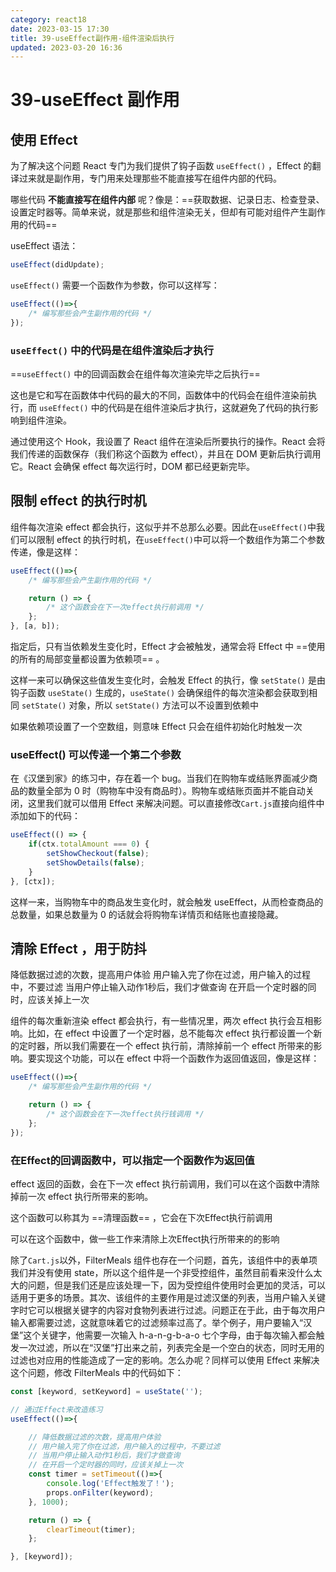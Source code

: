 ```yaml
---
category: react18
date: 2023-03-15 17:30
title: 39-useEffect副作用-组件渲染后执行
updated: 2023-03-20 16:36
---
```


# 39-useEffect 副作用

## 使用 Effect

为了解决这个问题 React 专门为我们提供了钩子函数 `useEffect()` ，Effect 的翻译过来就是副作用，专门用来处理那些不能直接写在组件内部的代码。

哪些代码 **不能直接写在组件内部** 呢？像是：==获取数据、记录日志、检查登录、设置定时器等。简单来说，就是那些和组件渲染无关，但却有可能对组件产生副作用的代码==

useEffect 语法：

```jsx
useEffect(didUpdate);
```

`useEffect()` 需要一个函数作为参数，你可以这样写：

```jsx
useEffect(()=>{
    /* 编写那些会产生副作用的代码 */
});
```

### `useEffect()` 中的代码是在组件渲染后才执行

==`useEffect()` 中的回调函数会在组件每次渲染完毕之后执行==

这也是它和写在函数体中代码的最大的不同，函数体中的代码会在组件渲染前执行，而 `useEffect()` 中的代码是在组件渲染后才执行，这就避免了代码的执行影响到组件渲染。

通过使用这个 Hook，我设置了 React 组件在渲染后所要执行的操作。React 会将我们传递的函数保存（我们称这个函数为 effect），并且在 DOM 更新后执行调用它。React 会确保 effect 每次运行时，DOM 都已经更新完毕。

## 限制 effect 的执行时机



组件每次渲染 effect 都会执行，这似乎并不总那么必要。因此在`useEffect()`中我们可以限制 effect 的执行时机，在`useEffect()`中可以将一个数组作为第二个参数传递，像是这样：

```jsx
useEffect(()=>{
    /* 编写那些会产生副作用的代码 */

    return () => {
        /* 这个函数会在下一次effect执行前调用 */
    };
}, [a, b]);
```

指定后，只有当依赖发生变化时，Effect 才会被触发，通常会将 Effect 中 ==使用的所有的局部变量都设置为依赖项== 。

这样一来可以确保这些值发生变化时，会触发 Effect 的执行，像 `setState()` 是由钩子函数 `useState()` 生成的，`useState()` 会确保组件的每次渲染都会获取到相同 `setState()` 对象，所以 `setState()` 方法可以不设置到依赖中

如果依赖项设置了一个空数组，则意味 Effect 只会在组件初始化时触发一次

### useEffect() 可以传递一个第二个参数

在《汉堡到家》的练习中，存在着一个 bug。当我们在购物车或结账界面减少商品的数量全部为 0 时（购物车中没有商品时）。购物车或结账页面并不能自动关闭，这里我们就可以借用 Effect 来解决问题。可以直接修改`Cart.js`直接向组件中添加如下的代码：

```jsx
useEffect(() => {
    if(ctx.totalAmount === 0) {
        setShowCheckout(false);
        setShowDetails(false);
    }
}, [ctx]);
```

这样一来，当购物车中的商品发生变化时，就会触发 useEffect，从而检查商品的总数量，如果总数量为 0 的话就会将购物车详情页和结账也直接隐藏。


## 清除 Effect ，用于防抖

降低数据过滤的次数，提高用户体验
用户输入完了你在过滤，用户输入的过程中，不要过滤
当用户停止输入动作1秒后，我们才做查询
在开启一个定时器的同时，应该关掉上一次

组件的每次重新渲染 effect 都会执行，有一些情况里，两次 effect 执行会互相影响。比如，在 effect 中设置了一个定时器，总不能每次 effect 执行都设置一个新的定时器，所以我们需要在一个 effect 执行前，清除掉前一个 effect 所带来的影响。要实现这个功能，可以在 effect 中将一个函数作为返回值返回，像是这样：

```jsx
useEffect(()=>{
    /* 编写那些会产生副作用的代码 */

    return () => {
        /* 这个函数会在下一次effect执行钱调用 */
    };
});
```



### 在Effect的回调函数中，可以指定一个函数作为返回值

effect 返回的函数，会在下一次 effect 执行前调用，我们可以在这个函数中清除掉前一次 effect 执行所带来的影响。

这个函数可以称其为 ==清理函数== ，它会在下次Effect执行前调用

可以在这个函数中，做一些工作来清除上次Effect执行所带来的的影响

除了`Cart.js`以外，FilterMeals 组件也存在一个问题，首先，该组件中的表单项我们并没有使用 state，所以这个组件是一个非受控组件，虽然目前看来没什么太大的问题，但是我们还是应该处理一下，因为受控组件使用时会更加的灵活，可以适用于更多的场景。其次、该组件的主要作用是过滤汉堡的列表，当用户输入关键字时它可以根据关键字的内容对食物列表进行过滤。问题正在于此，由于每次用户输入都需要过滤，这就意味着它的过滤频率过高了。举个例子，用户要输入“汉堡”这个关键字，他需要一次输入 h-a-n-g-b-a-o 七个字母，由于每次输入都会触发一次过滤，所以在“汉堡”打出来之前，列表完全是一个空白的状态，同时无用的过滤也对应用的性能造成了一定的影响。怎么办呢？同样可以使用 Effect 来解决这个问题，修改 FilterMeals 中的代码如下：

```jsx
const [keyword, setKeyword] = useState('');

// 通过Effect来改造练习
useEffect(()=>{

    // 降低数据过滤的次数，提高用户体验
    // 用户输入完了你在过滤，用户输入的过程中，不要过滤
    // 当用户停止输入动作1秒后，我们才做查询
    // 在开启一个定时器的同时，应该关掉上一次
    const timer = setTimeout(()=>{
        console.log('Effect触发了！');
        props.onFilter(keyword);
    }, 1000);

    return () => {
        clearTimeout(timer);
    };

}, [keyword]);
```